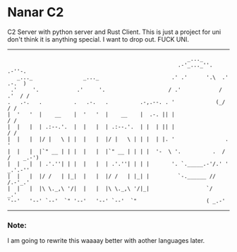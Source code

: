 # Nanar C2
C2 Server with python server and Rust Client. This is just a project for uni don't think it is anything special. I want to drop out.
FUCK UNI.

---
```
                                                         _..._                   
                                                      .-'_..._''.     .-''-.     
   _..._                _..._                       .' .'      '.\  .' .-.  )    
 .'     '.            .'     '.                    / .'            / .'  / /     
.   .-.   .          .   .-.   .          .-,.--. . '             (_/   / /      
|  '   '  |    __    |  '   '  |    __    |  .-. || |                  / /       
|  |   |  | .:--.'.  |  |   |  | .:--.'.  | |  | || |                 / /        
|  |   |  |/ |   \ | |  |   |  |/ |   \ | | |  | |. '                . '         
|  |   |  |`" __ | | |  |   |  |`" __ | | | |  '-  \ '.          .  / /    _.-') 
|  |   |  | .'.''| | |  |   |  | .'.''| | | |       '. `._____.-'/.' '  _.'.-''  
|  |   |  |/ /   | |_|  |   |  |/ /   | |_| |         `-.______ //  /.-'_.'      
|  |   |  |\ \._,\ '/|  |   |  |\ \._,\ '/|_|                  `/    _.'         
'--'   '--' `--'  `" '--'   '--' `--'  `"                      ( _.-'     
```

---
### Note:

I am going to rewrite this waaaay better with aother languages later.
